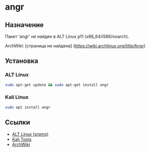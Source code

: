 # angr

## Назначение

Пакет 'angr' не найден в ALT Linux p11 (x86_64/i586/noarch).

ArchWiki: [страница не найдена] (https://wiki.archlinux.org/title/Angr)

## Установка

### ALT Linux
```bash
sudo apt-get update && sudo apt-get install angr
```

### Kali Linux
```bash
sudo apt install angr
```

## Ссылки

- [ALT Linux (srpms)](https://packages.altlinux.org/ru/p11/srpms/angr/)
- [Kali Tools](https://www.kali.org/tools/angr/)
- [ArchWiki](https://wiki.archlinux.org/title/Angr)
